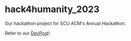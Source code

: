# hack4humanity_2023
Our hackathon project for SCU ACM's Annual Hackathon.

Refer to our [DevPost](https://devpost.com/software/appointmentaide)!
